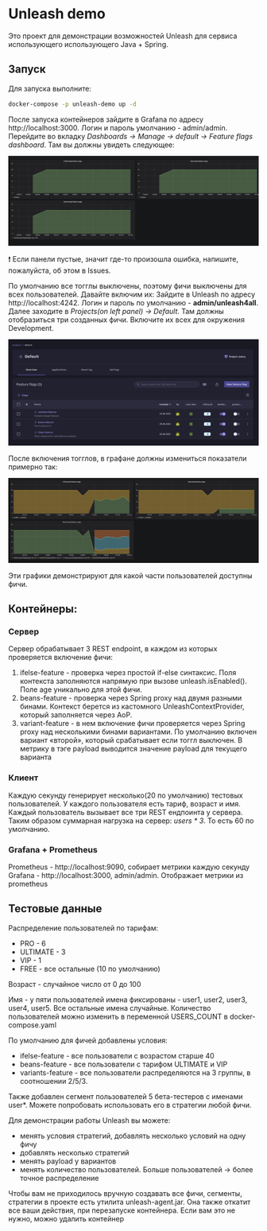 # Unleash demo

Это проект для демонстрации возможностей Unleash для сервиса использующего использующего Java + Spring.

## Запуск
Для запуска выполните:
```bash 
docker-compose -p unleash-demo up -d
```

После запуска контейнеров зайдите в Grafana по адресу http://localhost:3000. Логин и пароль умолчанию - admin/admin. 
Перейдите во вкладку _Dashboards -> Manage -> default -> Feature flags dashboard_.
Там вы должны увидеть следующее:

<img src="readme/grafanaDisabledFeatures.png">

❗ Если панели пустые, значит где-то произошла ошибка, напишите, пожалуйста, об этом в Issues.

По умолчанию все тогглы выключены, поэтому фичи выключены для всех пользователей. Давайте включим их:
Зайдите в Unleash по адресу http://localhost:4242. Логин и пароль по умолчанию - **admin/unleash4all**. 
Далее заходите в _Projects(on left panel) -> Default_. Там должны отобразиться три созданных фичи. Включите их всех для окружения Development.

<img src="readme/unleashFeatures.png">

После включения тогглов, в графане должны измениться показатели примерно так:

<img src="readme/grafanaEnabledFeatures.png">

Эти графики демонстрируют для какой части пользователей доступны фичи.

## Контейнеры:
### Сервер
Сервер обрабатывает 3 REST endpoint, в каждом из которых проверяется включение фичи:
1. ifelse-feature -  проверка через простой if-else синтаксис. 
Поля контекста заполняются напрямую при вызове unleash.isEnabled(). Поле age уникально для этой фичи.
2. beans-feature - проверка через Spring proxy над двумя разными бинами.
Контекст берется из кастомного UnleashContextProvider, который заполняется через AoP.
3. variant-feature - в нем включение фичи проверяется через Spring proxy над несколькими бинами вариантами. 
По умолчанию включен вариант «второй», который срабатывает если тоггл выключен. 
В метрику в тэге payload выводится значение payload для текущего варианта

### Клиент
Каждую секунду генерирует несколько(20 по умолчанию) тестовых пользователей. У каждого пользователя есть тариф, возраст и имя.
Каждый пользователь вызывает все три REST ендпоинта у сервера. Таким образом суммарная нагрузка на сервер: _users * 3_.
То есть 60 по умолчанию.

### Grafana + Prometheus
Prometheus - http://localhost:9090, собирает метрики каждую секунду
Grafana - http://localhost:3000, admin/admin. Отображает метрики из prometheus


## Тестовые данные
Распределение пользователей по тарифам:
 - PRO - 6
 - ULTIMATE - 3
 - VIP - 1
 - FREE - все остальные (10 по умолчанию)

Возраст - случайное число от 0 до 100

Имя - у пяти пользователей имена фиксированы - user1, user2, user3, user4, user5. Все остальные имена случайные.
Количество пользователей можно изменить в переменной USERS_COUNT в docker-compose.yaml

По умолчанию для фичей добавлены условия:
- ifelse-feature - все пользователи с возрастом старше 40
- beans-feature -  все пользователи с тарифом ULTIMATE и VIP
- variants-feature - все пользователи распределяются на 3 группы, в соотношении 2/5/3.

Также добавлен сегмент пользователей 5 бета-тестеров с именами user*. Можете попробовать использовать его в стратегии любой фичи.

Для демонстрации работы Unleash вы можете:
- менять условия стратегий, добавлять несколько условий на одну фичу
- добавлять несколько стратегий
- менять payload у вариантов
- менять количество пользователей. Больше пользователей -> более точное распределение

Чтобы вам не приходилось вручную создавать все фичи, сегменты, стратегии в проекте есть утилита unleash-agent.jar.
Она также откатит все ваши действия, при перезапуске контейнера. Если вам это не нужно, можно удалить контейнер